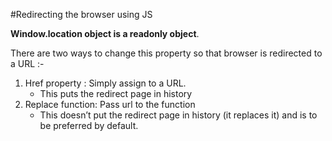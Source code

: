 #Redirecting the browser using JS

**Window.location object is a readonly object**.

There are two ways to change this property so that browser is redirected to a URL :- 

1.	Href property : Simply assign to a URL.
    * This puts the redirect page in history
2.	Replace function: Pass url to the function
    * This doesn’t put the redirect page in history (it replaces it) and is to be preferred by default.


